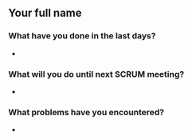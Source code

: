 ## Your full name
### What have you done in the last days?
- 
### What will you do until next SCRUM meeting?
- 
### What problems have you encountered?
- 
